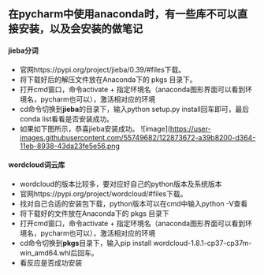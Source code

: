## 在pycharm中使用anaconda时，有一些库不可以直接安装，以及会安装的做笔记

#### jieba分词
- 官网https://pypi.org/project/jieba/0.39/#files下载。
- 将下载好后的解压文件放在Anaconda下的 pkgs 目录下。
- 打开cmd窗口，命令activate + 指定环境名（anaconda图形界面可以看到环境名，pycharm也可以），激活相对应的环境
- cd命令切换到**jieba**的目录下，输入python setup.py install回车即可，最后conda list看看是否安装成功。
- 如果如下图所示，恭喜jieba安装成功。
![image](https://user-images.githubusercontent.com/55749682/122873672-a39b8200-d364-11eb-8938-43da23fe5e56.png


#### wordcloud词云库
- wordcloud的版本比较多，要对应好自己的python版本及系统版本
- 官网https://pypi.org/project/wordcloud/#files下载。
- 找对自己合适的安装包下载，python版本可以在cmd中输入python -V查看
- 将下载好的文件放在Anaconda下的 pkgs 目录下
- 打开cmd窗口，命令activate + 指定环境名（anaconda图形界面可以看到环境名，pycharm也可以），激活相对应的环境
- cd命令切换到**pkgs**目录下，输入pip install wordcloud-1.8.1-cp37-cp37m-win_amd64.whl后回车。
- 看反应是否成功安装
